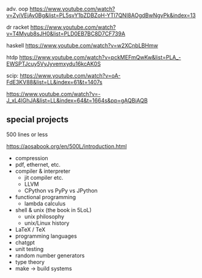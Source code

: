 adv. oop
https://www.youtube.com/watch?v=ZyiVEjAy0Bg&list=PL5svY1bZDBZoH-YTl7QNI8AOgdBwNgyPk&index=13


dr racket
https://www.youtube.com/watch?v=T4Myub8sJH0&list=PLD0EB7BC8D7CF739A


haskell
https://www.youtube.com/watch?v=w2XCnbLBHmw


htdp
https://www.youtube.com/watch?v=pckMEFmQwKw&list=PLA_-EWSPTJcuy5VyJyvemxydu16kcAK0S



scip:
https://www.youtube.com/watch?v=oA-FdE3KV88&list=LL&index=61&t=1407s

https://www.youtube.com/watch?v=-J_xL4IGhJA&list=LL&index=64&t=1664s&pp=gAQBiAQB




special projects
----------------

500 lines or less

https://aosabook.org/en/500L/introduction.html


- compression
- pdf, ethernet, etc.
- compiler & interpreter
   - jit compiler etc.
   - LLVM
   - CPython vs PyPy vs JPython
- functional programming
    - lambda calculus
- shell & unix (the book in 5LoL)
    - unix philosophy
    - unix/Linux history
- LaTeX / TeX 
- programming languages
- chatgpt
- unit testing
- random number generators
- type theory
- make -> build systems
